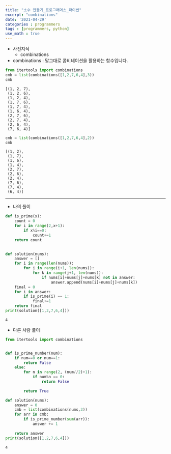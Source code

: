 ```yaml
---
title: "소수 만들기_프로그래머스_파이썬"
excerpt: "combinations"
date: '2021-04-29'
categories : programmers
tags : [programmers, python]
use_math : true
---
```




* 사전지식
    * combinations
* combinations : 말그대로 콤비네이션을 활용하는 함수입니다.


```python
from itertools import combinations    
cmb = list(combinations([1,2,7,6,4],3)) 
cmb
```




    [(1, 2, 7),
     (1, 2, 6),
     (1, 2, 4),
     (1, 7, 6),
     (1, 7, 4),
     (1, 6, 4),
     (2, 7, 6),
     (2, 7, 4),
     (2, 6, 4),
     (7, 6, 4)]




```python
cmb = list(combinations([1,2,7,6,4],2)) 
cmb
```




    [(1, 2),
     (1, 7),
     (1, 6),
     (1, 4),
     (2, 7),
     (2, 6),
     (2, 4),
     (7, 6),
     (7, 4),
     (6, 4)]



---

* 나의 풀이


```python
def is_prime(x):
    count = 0
    for i in range(2,x+1):
        if x%i==0:
            count+=1
    return count
            

def solution(nums):
    answer = []
    for i in range(len(nums)):
        for j in range(i+1, len(nums)):
            for k in range(j+1, len(nums)):
                if nums[i]+nums[j]+nums[k] not in answer:
                    answer.append(nums[i]+nums[j]+nums[k])
    final = 0
    for i in answer:
        if is_prime(i) == 1:
            final+=1
    return final
print(solution([1,2,7,6,4]))
```

    4


* 다른 사람 풀이


```python
from itertools import combinations          


def is_prime_number(num):
    if num==0 or num==1:
        return False
    else:
        for n in range(2, (num//2)+1):    
            if num%n == 0:
                return False
        
        return True

def solution(nums):
    answer = 0
    cmb = list(combinations(nums,3))        
    for arr in cmb:
        if is_prime_number(sum(arr)):      
            answer += 1                     
    
    return answer
print(solution([1,2,7,6,4]))
```

    4

